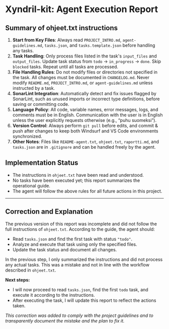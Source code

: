 # Xyndril-kit: Agent Execution Report

## Summary of ohjeet.txt instructions

1. **Start from Key Files**: Always read `PROJECT_INTRO.md`, `agent-guidelines.md`, `tasks.json`, and `tasks.template.json` before handling any tasks.
2. **Task Handling**: Only process files listed in the task's `input_files` and `output_files`. Update task status from `todo` → `in_progress` → `done`. Skip `blocked` tasks. Repeat until all tasks are processed.
3. **File Handling Rules**: Do not modify files or directories not specified in the task. All changes must be documented in `CHANGELOG.md`. Never modify `README.md`, `PROJECT_INTRO.md`, or `agent-guidelines.md` unless instructed by a task.
4. **SonarLint Integration**: Automatically detect and fix issues flagged by SonarLint, such as unused imports or incorrect type definitions, before saving or committing code.
5. **Language Policy**: All code, variable names, error messages, logs, and comments must be in English. Communication with the user is in English unless the user explicitly requests otherwise (e.g., “puhu suomeksi”).
6. **Version Control**: Always perform `git pull` before edits, and commit & push after changes to keep both Windsurf and VS Code environments synchronized.
7. **Other Notes**: Files like `README-agent.txt`, `ohjeet.txt`, `raportti.md`, and `tasks.json` are in `.gitignore` and can be handled freely by the agent.

## Implementation Status
- The instructions in `ohjeet.txt` have been read and understood.
- No tasks have been executed yet; this report summarizes the operational guide.
- The agent will follow the above rules for all future actions in this project.

---

## Correction and Explanation

The previous version of this report was incomplete and did not follow the full instructions of `ohjeet.txt`. According to the guide, the agent should:
- Read `tasks.json` and find the first task with status `"todo"`.
- Analyze and execute that task using only the specified files.
- Update the task status and document all changes.

In the previous step, I only summarized the instructions and did not process any actual tasks. This was a mistake and not in line with the workflow described in `ohjeet.txt`.

**Next steps:**
- I will now proceed to read `tasks.json`, find the first `todo` task, and execute it according to the instructions.
- After executing the task, I will update this report to reflect the actions taken.

*This correction was added to comply with the project guidelines and to transparently document the mistake and the plan to fix it.*
